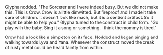 Glypha nodded. "The Sorcerer and I were indeed busy. But we did not make this. This is Crow. Crow is a little dimwitted. But fireproof and I made it take care of children. It doesn't look like much, but it is a sentient artifact. So it might be able to help you." Glypha turned to the construct in child form. "Go play with the baby. Sing it a song or something. I think the mommy is tired." 

Crow had a look like a simpleton on its face. Nodded and began singing and walking towards Lyva and Yana. Whenever the construct moved the creak of rusty metal could be heard faintly from within.